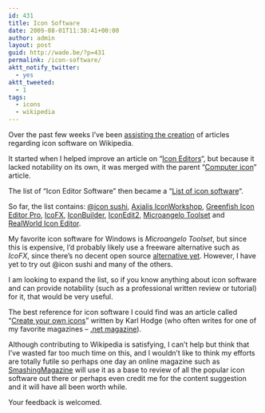 ```yaml
---
id: 431
title: Icon Software
date: 2009-08-01T11:38:41+00:00
author: admin
layout: post
guid: http://wade.be/?p=431
permalink: /icon-software/
aktt_notify_twitter:
  - yes
aktt_tweeted:
  - 1
tags:
  - icons
  - wikipedia
---
```

<p class="lead">
  Over the past few weeks I&#8217;ve been <a href="http://en.wikipedia.org/wiki/Special:Contributions/Hm2k">assisting the creation</a> of articles regarding icon software on Wikipedia.
</p>

It started when I helped improve an article on &#8220;[Icon Editors](http://en.wikipedia.org/w/index.php?title=Icon_editor&oldid=298521785)&#8220;, but because it lacked notability on its own, it was merged with the parent &#8220;[Computer icon](http://en.wikipedia.org/wiki/Computer_icon)&#8221; article.<!--more-->

The list of &#8220;Icon Editor Software&#8221; then became a &#8220;[List of icon software](http://en.wikipedia.org/wiki/List_of_icon_software)&#8220;.

So far, the list contains: [@icon sushi](http://en.wikipedia.org/wiki/@icon_sushi), [Axialis IconWorkshop](http://en.wikipedia.org/wiki/Axialis_IconWorkshop), [Greenfish Icon Editor Pro](http://en.wikipedia.org/wiki/Greenfish_Icon_Editor_Pro), [IcoFX](http://en.wikipedia.org/wiki/IcoFX), [IconBuilder](http://en.wikipedia.org/wiki/IconBuilder), [IconEdit2](http://en.wikipedia.org/wiki/IconEdit2), [Microangelo Toolset](http://en.wikipedia.org/wiki/Microangelo_Toolset) and [RealWorld Icon Editor](http://en.wikipedia.org/wiki/RealWorld_Icon_Editor).

My favorite icon software for Windows is _Microangelo Toolset_, but since this is expensive, I&#8217;d probably likely use a freeware alternative such as _IcoFX_, since there&#8217;s no decent open source [alternative yet](http://alternativeto.net/desktop/microangelo-toolset/). However, I have yet to try out @icon sushi and many of the others.

I am looking to expand the list, so if you know anything about icon software and can provide notability (such as a professional written review or tutorial) for it, that would be very useful.

The best reference for icon software I could find was an article called &#8220;[Create your own icons](http://www.officialwindowsmagazine.com/4352741769176146053/create-your-own-icons.html)&#8221; written by Karl Hodge (who often writes for one of my favorite magazines &#8211; [.net magazine](http://en.wikipedia.org/wiki/.net_%28magazine%29)).

Although contributing to Wikipedia is satisfying, I can&#8217;t help but think that I&#8217;ve wasted far too much time on this, and I wouldn&#8217;t like to think my efforts are totally futile so perhaps one day an online magazine such as [SmashingMagazine](http://www.smashingmagazine.com/) will use it as a base to review of all the popular icon software out there or perhaps even credit me for the content suggestion and it will have all been worth while.

Your feedback is welcomed.